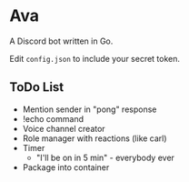 # Ava
A Discord bot written in Go.

Edit `config.json` to include your secret token.

## ToDo List

* Mention sender in "pong" response
* !echo command
* Voice channel creator
* Role manager with reactions (like carl)
* Timer
  * "I'll be on in 5 min" - everybody ever
* Package into container